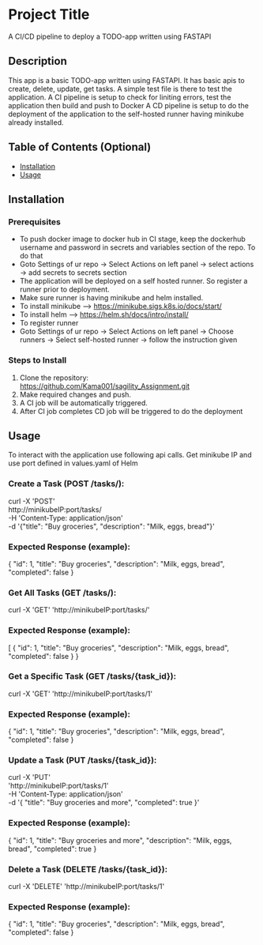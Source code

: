 # Project Title

A CI/CD pipeline to deploy a TODO-app written using FASTAPI

## Description

This app is a basic TODO-app written using FASTAPI. It has basic apis to create, delete, update, get tasks.
A simple test file is there to test the application.
A CI pipeline is setup to check for liniting errors, test the application then build and push to Docker
A CD pipeline is setup to do the deployment of the application to the self-hosted runner having minikube already installed.

## Table of Contents (Optional)

- [Installation](#installation)
- [Usage](#usage)

## Installation

### Prerequisites
- To push docker image to docker hub in CI stage, keep the dockerhub username and password in secrets and variables section of the repo. To do that
- Goto Settings of ur repo -> Select Actions on left panel -> select actions -> add secrets to secrets section
- The application will be deployed on a self hosted runner. So register a runner prior to deployment.
- Make sure runner is having minikube and helm installed.
- To install minikube --> https://minikube.sigs.k8s.io/docs/start/
- To install helm --> https://helm.sh/docs/intro/install/
- To register runner
- Goto Settings of ur repo -> Select Actions on left panel -> Choose runners -> Select self-hosted runner -> follow the instruction given

### Steps to Install
1. Clone the repository:
     https://github.com/Kama001/sagility_Assignment.git
2. Make required changes and push.
3. A CI job will be automatically triggered.
4. After CI job completes CD job will be triggered to do the deployment

## Usage
To interact with the application use following api calls.
Get minikube IP and use port defined in values.yaml of Helm

### Create a Task (POST /tasks/):
curl -X 'POST' \
http://minikubeIP:port/tasks/ \
-H 'Content-Type: application/json' \
-d '{"title": "Buy groceries", "description": "Milk, eggs, bread"}'
### Expected Response (example):
{
  "id": 1,
  "title": "Buy groceries",
  "description": "Milk, eggs, bread",
  "completed": false
}

### Get All Tasks (GET /tasks/):
curl -X 'GET' 'http://minikubeIP:port/tasks/'

### Expected Response (example):
[
  {
    "id": 1,
    "title": "Buy groceries",
    "description": "Milk, eggs, bread",
    "completed": false
  }
}

### Get a Specific Task (GET /tasks/{task_id}):
curl -X 'GET' 'http://minikubeIP:port/tasks/1'

### Expected Response (example):
{
  "id": 1,
  "title": "Buy groceries",
  "description": "Milk, eggs, bread",
  "completed": false
}

### Update a Task (PUT /tasks/{task_id}):
curl -X 'PUT' \
  'http://minikubeIP:port/tasks/1' \
  -H 'Content-Type: application/json' \
  -d '{
    "title": "Buy groceries and more",
    "completed": true
  }'
### Expected Response (example):
{
  "id": 1,
  "title": "Buy groceries and more",
  "description": "Milk, eggs, bread",
  "completed": true
}

### Delete a Task (DELETE /tasks/{task_id}):
curl -X 'DELETE' 'http://minikubeIP:port/tasks/1'
### Expected Response (example):
{
  "id": 1,
  "title": "Buy groceries",
  "description": "Milk, eggs, bread",
  "completed": false
}




